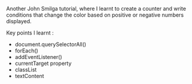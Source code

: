 Another John Smilga tutorial, where I learnt to create a counter and write conditions that change the color based on positive or negative numbers displayed.

Key points I learnt :

*   document.querySelectorAll()
*   forEach()
*   addEventListener()
*   currentTarget property
*   classList
*   textContent